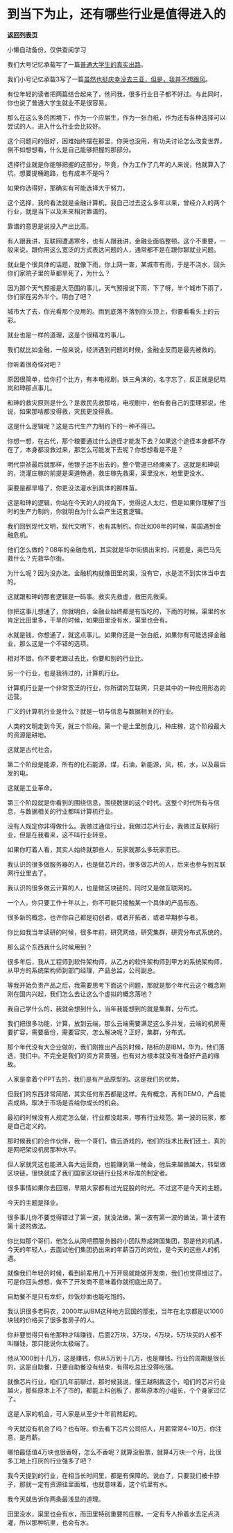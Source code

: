 # 到当下为止，还有哪些行业是值得进入的

[**返回列表页**](/gzh/记忆承载)

小懒自动备份，仅供查阅学习

我们大号记忆承载写了一篇[普通大学生的真实出路](http://mp.weixin.qq.com/s?__biz=MzU0MjYwNDU2Mw==&mid=2247507275&idx=1&sn=e828738b3f2c5074ed818114a6c2b138&chksm=fb1ab137cc6d3821e30f2bf54b5e9fadff210059c247c15870a7163aa2661d1571b519bf2cff&scene=21#wechat_redirect)。  

我们小号记忆承载3写了一篇[虽然也挺庆幸没去三亚，但是，我并不想跟风](http://mp.weixin.qq.com/s?__biz=MzU3NDc5Nzc0NQ==&mid=2247519625&idx=1&sn=84a90e610fc0cb39a3cae980037a3cdf&chksm=fd2e2f57ca59a6411fcbd0c8f0ac5e0d37f52a216543e06e1f36caa189cf37a7c70bca7b7c7c&scene=21#wechat_redirect)。

  

有位年轻的读者把两篇结合起来了，他问我，很多行业日子都不好过。与此同时，你也说了普通大学生就业不是很容易。

  

那么在这么多的困境下，作为一个应届生，作为一张白纸，作为还有各种选择可以尝试的人，进入什么行业会比较好。  

  

这个问题问的很好，困难始终摆在那里，你哭也没用，有功夫讨论怎么改变世界，倒不如想想看，什么是自己能够把握的那部分。  

  

选择行业就是你能够把握的这部分，毕竟，作为工作了几年的人来说，他就算入了坑，想要提桶跑路，也有成本不是吗？  

  

如果你选得好，那确实有可能选择大于努力。

  

这个选择，我的看法就是金融计算机，我自己过去这么多年以来，曾经介入的两个行业，就是当下以及未来相对靠谱的。  

  

靠谱的意思是说投入产出比高。

  

有人跟我讲，互联网遭遇寒冬，也有人跟我讲，金融业面临整顿。这个不重要，一般来说，跟你用这么宽泛的方式表达问题的人，通常都不是在跟你聊就业问题。

  

就业是个很具体的话题，就像下雨，你上网一查，某城市有雨，于是不浇水，回头你们家院子里的草都旱死了，为什么？  

  

因为那个天气预报是大范围的事儿，天气预报说下雨，下了呀，半个城市下雨了，你们家在另外半个。明白了吧？  

  

城市大了去，你光看那个没用的。雨到底落不落到你头顶上，你要看看头上的云彩。

  

就业也是一样的道理，这是个很精准的事儿。

  

我们就比如金融，一般来说，经济遇到问题的时候，金融业反而是最先被救的。

  

你听着很奇怪对吧？  

  

原因很简单，给你打个比方，有本电视剧，铁三角演的，名字忘了，反正就是纪晓岚和珅那点事儿。  

  

和珅的救灾原则是什么？是救民先救那啥，电视剧中，他有套自己的歪理邪说，他说，如果那啥都没得救，灾民更没得救。  

  

这是什么逻辑呢？这是古代生产力制约下的一种不得已。  

  

你想一想，在古代，那个粮要通过什么途径才能发下去？如果这个途径本身都不存在了，本身都没救过来，那怎么可能发下去呢？你想想看是不是？

  

明代崇祯最后就那样，他银子运不出去的，整个管道已经瘫痪了。这就是和珅说的，浇灌庄稼的前提是渠道畅通，救庄稼先救渠，渠里没水，地里更没水。  

  

渠要是都旱塌了，你更没法灌水到具体的那株苗。  

  

这是和珅的逻辑，你站在今天的人的视角下，觉得这人太烂，但是如果你理解了当时的生产力制约，你就明白为什么会产生这套逻辑。

  

我们回到现代文明，现代文明下，也有其制约。你比如08年的时候，美国遇到金融危机。  

  

他们怎么做的？08年的金融危机，其实就是华尔街搞出来的，问题是，奥巴马先救什么？先救华尔街。

  

为什么呢？因为没办法。金融机构就像田里的渠，没有它，水是流不到实体当中去的。

  

这就跟和珅的那套逻辑是一码事。救实先救虚，救田先救渠。  

  

你把这事儿想通了，你就明白，金融业始终都是有饭吃的，下雨的时候，渠里的水肯定比田里多，干旱的时候，如果田里没有水，渠里也会有。  

  

水就是钱，你想通了，就这点事儿。如果你还是一张白纸，如果你有可能选择金融业，那么这是一个不错的选项。  

  

相对不错。你不要老跟过去比，你要和别的行业比。  

  

另一个行业，也是我待过的，计算机行业。  

  

计算机行业是一个非常宽泛的行业，你所谓的互联网，只是其中的一种应用形态的运营。  

  

广义的计算机行业是什么？就是一切与信息与数据相关的行业。  

  

人类的文明走到今天，就三个阶段。第一个是土里刨食儿，种庄稼，这个阶段最大的资源是耕地。  

  

这就是古代社会。

  

第二个阶段是能源，所有的化石能源，煤，石油，新能源，风，核，水，以及最后发的电。

  

这就是工业革命。

  

第三个阶段就是你看到的围绕信息，围绕数据的这个时代。这整个时代所有与信息，与数据相关的行业都叫计算机行业。  

  

没有人规定你非得做什么。我做过通信行业，我做过芯片行业，我做过互联网行业，但是在我看来，这不叫行业转变。  

  

如果你盯着人看，其实人始终就那些人，玩家就那么多玩家而已。  

  

我认识的很多做服务器的人，也是做芯片的，很多做芯片的人，后来也参与到互联网行业里去了。  

  

我认识的很多做云计算的人，也是做区块链的，同时又是做互联网的。

  

一个人，你只要工作十年以上，你不可能只接触某一个具体的产品形态。  

  

很多新的概念，也许你自己都是初创者，或者开拓者，或者早期参与者。  

  

你比如我当年读研的时候，很多年前，研究网络，研究集群，研究分布式系统的。  

  

那么这个东西我什么时候用到？

  

很多年后，我从工程师到软件架构师，从乙方的软件架构师到甲方的系统架构师，从甲方的系统架构师到部门经理，产品总监，公司副总。  

  

等我开始负责产品之后，我需要思考下面这个问题，那就是那个年代云这个概念刚刚在国内兴起，我们怎么去让这么个虚拟的概念落地？

  

我自己学什么的，我就会想到什么，当年我能想到的就是集群，分布式。

  

我们把很多功能，计算，放到云端，那么云端需要满足这么多并发，云端的机房需要扩容，需要备份，需要容灾，怎么解决呢？正好，集群，分布式。  

  

那个年代没有大企业做的，我们刚推出产品的时候，陪标的是IBM，华为，他们落选，我们中。不完全是我们的资方背景强，也有对方根本就没有准备好产品的缘故。

  

人家是拿着个PPT去的，我们是有产品原型的。这是我们的优势。

  

但我们的东西非常简陋，其实任何东西都是这样。先有概念，再有DEMO，产品能否成熟，取决于市场是否给你成长的机会。  

  

最初的时候没有人规定怎么做，行业都没起来，哪有行业规范。第一波的玩家，都是自己定义的。  

  

那时候我们的合作伙伴，我一个哥们，做云游戏的，他们的技术比我们还土，真的是网吧架设机房那种水平。  

  

但人家就凭这也能进入各大运营商，也能赚到第一桶金，他后来越做越大，转型做区块链，很快就成了我们国家区块链行业技术标准的制定者。  

  

很多事情如果你去回溯，早期大家都有过光屁股的时光。不过这不是今天的主题。  

  

今天的主题是择业。  

  

很多事儿你不要觉得错过了第一波，就没法做。第一波有第一波的做法，第十波有第十波的做法。  

  

你比如那个哥们，他怎么从网吧攒服务器的小团队熬成跨国集团，那是他的机遇，今天的年轻人，去面试他们集团扔出来的年薪百万的岗位，是今天的这些人的机遇。  

  

就像我们年轻的时候，看到前辈用几十万开局就能做开发商，我们也觉得错过了。可是你回头想想，做不了开发商不意味着你就彻底出局了。

  

自助餐不是只有龙虾，炒饭炒面也能吃饱的。  

  

我认识很多老码农，2000年从IBM这种地方回国的那批，当年在北京都是以1000块钱的价格买了很多套房子的人。  

  

你非要觉得只有他那种才叫赚钱，后面2万块，3万块，4万块，5万块买的人都不叫赚钱，那只能说你太极端了。  

  

他从1000到十几万，这是赚钱，你从5万到十几万，也是赚钱。行业的周期是很长的，这是自助餐，只要自助餐没有结束，有得吃总比没得吃强。

  

就像芯片行业，咱们几年前聊过，那时候我说，懂王越制裁这个，咱们的芯片行业越火，那些原本上不了市的，都能上科创板了，那些原本的小组长，个个身家过亿了。  

  

这是人家的机会，可人家是从至少十年前熬起的。

  

今天就没有机会了吗？也有呀。你去看下芯片公司招人，月薪常常4~10万，你注意，是月薪。

  

哪怕最低值4万块也很香呀，怎么不香呢？就算没股票，就算4万块一个月，比很多工地上打灰的行业强多了吧？

  

我今天提到的行业，在相当长时间里，都是有保障的。说白了，只要我们被卡脖子，那就一定有资源往里面堆，也就意味着，这个坑里有水。

  

我今天就告诉你两条最浅显的道理。

  

田里没水，渠里也会有水，而田里特别重要的庄稼，一定有专人拎着水去定点浇灌，所以那种坑里，也会有水。


